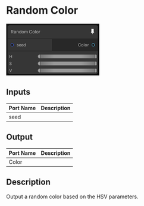# Random Color
![Mixture.RandomColorNode](../../images/Mixture.RandomColorNode.png)
## Inputs
Port Name | Description
--- | ---
seed | 

## Output
Port Name | Description
--- | ---
Color | 

## Description
Output a random color based on the HSV parameters.

